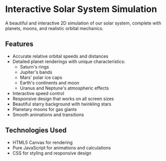 # Interactive Solar System Simulation

A beautiful and interactive 2D simulation of our solar system, complete with planets, moons, and realistic orbital mechanics.

## Features

- Accurate relative orbital speeds and distances
- Detailed planet renderings with unique characteristics:
  - Saturn's rings
  - Jupiter's bands
  - Mars' polar ice caps
  - Earth's continents and moon
  - Uranus and Neptune's atmospheric effects
- Interactive speed control
- Responsive design that works on all screen sizes
- Beautiful starry background with twinkling stars
- Planetary moons for gas giants
- Smooth animations and transitions

## Technologies Used

- HTML5 Canvas for rendering
- Pure JavaScript for animations and calculations
- CSS for styling and responsive design

